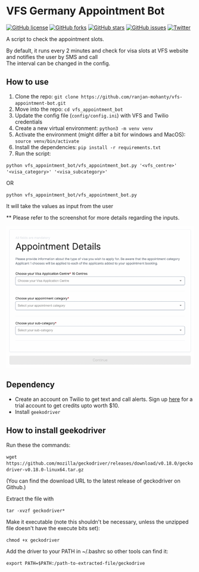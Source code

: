 # VFS Germany Appointment Bot
[![GitHub license](https://img.shields.io/github/license/ranjan-mohanty/vfs-appointment-bot)](https://github.com/ranjan-mohanty/vfs-appointment-bot/blob/main/LICENSE)
[![GitHub forks](https://img.shields.io/github/forks/ranjan-mohanty/vfs-appointment-bot)](https://github.com/ranjan-mohanty/vfs-appointment-bot/network)
[![GitHub stars](https://img.shields.io/github/stars/ranjan-mohanty/vfs-appointment-bot)](https://github.com/ranjan-mohanty/vfs-appointment-bot/stargazers)
[![GitHub issues](https://img.shields.io/github/issues/ranjan-mohanty/vfs-appointment-bot)](https://github.com/ranjan-mohanty/vfs-appointment-bot/issues)
[![Twitter](https://img.shields.io/twitter/url?style=social&url=https%3A%2F%2Fgithub.com%2Franjan-mohanty%2Fvfs-appointment-bot)](https://twitter.com/intent/tweet?text=Check%20this%20out%20&url=https%3A%2F%2Fgithub.com%2Franjan-mohanty%2Fvfs-appointment-bot)


A script to check the appointment slots.

By default, it runs every 2 minutes and check for visa slots at VFS website and notifies the user by SMS and call <br/>
The interval can be changed in the config.

## How to use
1. Clone the repo: `git clone https://github.com/ranjan-mohanty/vfs-appointment-bot.git` <br/>
2. Move into the repo: `cd vfs_appointment_bot` <br/>
3. Update the config file (`config/config.ini`) with VFS and Twilio credentials
3. Create a new virtual environment: `python3 -m venv venv` <br/>
4. Activate the environment (might differ a bit for windows and MacOS): `source venv/bin/activate` <br/>
5. Install the dependencies: `pip install -r requirements.txt` <br/>
6. Run the script: 

`python vfs_appointment_bot/vfs_appointment_bot.py '<vfs_centre>' '<visa_category>' '<visa_subcategory>'`

OR

`python vfs_appointment_bot/vfs_appointment_bot.py`

It will take the values as input from the user

** Please refer to the screenshot for more details regarding the inputs.

![VFS Appointment Form Screenshot](./assets/vfs-appointment-form.png)
## Dependency
- Create an account on Twilio to get text and call alerts. Sign up [here](https://www.twilio.com/try-twilio) for a trial account to get credits upto worth $10.
- Install `geekodriver`

## How to install geekodriver

Run these the commands:

`wget https://github.com/mozilla/geckodriver/releases/download/v0.18.0/geckodriver-v0.18.0-linux64.tar.gz`

(You can find the download URL to the latest release of geckodriver on Github.)

Extract the file with

`tar -xvzf geckodriver*`

Make it executable (note this shouldn't be necessary, unless the unzipped file doesn't have the execute bits set):

`chmod +x geckodriver`

Add the driver to your PATH in ~/.bashrc so other tools can find it:

`export PATH=$PATH:/path-to-extracted-file/geckodrive`